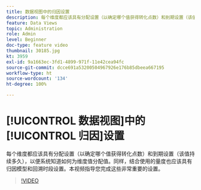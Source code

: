 ```yaml
---
title: 数据视图中的归因设置
description: 每个维度都应该具有分配设置（以确定哪个值获得转化点数）和到期设置（该值持续多久），以便系统知道如何为维度值分配值。同样，结合使用的量度也应该具有归因模型和回溯时段设置。本视频指导您完成这些非常重要的设置。
feature: Data Views
topic: Administration
role: Admin
level: Beginner
doc-type: feature video
thumbnail: 30185.jpg
kt: 3959
exl-id: 9a1663ec-3fd1-4899-971f-11e42cea94fc
source-git-commit: dcce691a53200504967926e176b85dbeea667195
workflow-type: ht
source-wordcount: '134'
ht-degree: 100%

---
```


# [!UICONTROL 数据视图]中的[!UICONTROL 归因]设置

每个维度都应该具有分配设置（以确定哪个值获得转化点数）和到期设置（该值持续多久），以便系统知道如何为维度值分配值。同样，结合使用的量度也应该具有归因模型和回溯时段设置。本视频指导您完成这些非常重要的设置。

>[!VIDEO](https://video.tv.adobe.com/v/30185/?quality=12&enable10seconds=on&speedcontrol=on)
